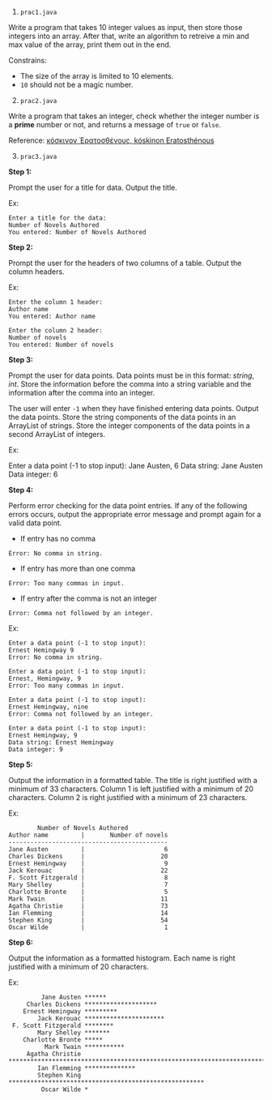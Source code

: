 1. `prac1.java`

Write a program that takes 10 integer values as input, then store those integers into an array. After that, write an algorithm to retreive a min and max value of the array, print them out in the end.

Constrains: 
* The size of the array is limited to 10 elements.
* `10` should not be a magic number.

2. `prac2.java`

Write a program that takes an integer, check whether the integer number is a **prime** number or not, and returns a message of `true` or `false`.

Reference: [κόσκινον Ἐρατοσθένους, kóskinon Eratosthénous](https://en.wikipedia.org/wiki/Sieve_of_Eratosthenes)

3. `prac3.java`

**Step 1:**

Prompt the user for a title for data. Output the title.

Ex:

```
Enter a title for the data:
Number of Novels Authored
You entered: Number of Novels Authored
```

**Step 2:**

Prompt the user for the headers of two columns of a table. Output the column headers.

Ex:

```
Enter the column 1 header:
Author name
You entered: Author name

Enter the column 2 header:
Number of novels
You entered: Number of novels
```

**Step 3:**

Prompt the user for data points. Data points must be in this format: *string*, *int*. Store the information before the comma into a string variable and the information after the comma into an integer.

The user will enter `-1` when they have finished entering data points. Output the data points. Store the string components of the data points in an ArrayList of strings. Store the integer components of the data points in a second ArrayList of integers.

Ex:

Enter a data point (-1 to stop input):
Jane Austen, 6
Data string: Jane Austen
Data integer: 6

**Step 4:**

Perform error checking for the data point entries. If any of the following errors occurs, output the appropriate error message and prompt again for a valid data point.

* If entry has no comma

```
Error: No comma in string.
```

* If entry has more than one comma

```
Error: Too many commas in input.
```

* If entry after the comma is not an integer

```
Error: Comma not followed by an integer.
```

Ex:

```
Enter a data point (-1 to stop input):
Ernest Hemingway 9
Error: No comma in string.

Enter a data point (-1 to stop input):
Ernest, Hemingway, 9
Error: Too many commas in input.

Enter a data point (-1 to stop input):
Ernest Hemingway, nine
Error: Comma not followed by an integer.

Enter a data point (-1 to stop input):
Ernest Hemingway, 9
Data string: Ernest Hemingway
Data integer: 9
```

**Step 5:**

Output the information in a formatted table. The title is right justified with a minimum of 33 characters. Column 1 is left justified with a minimum of 20 characters. Column 2 is right justified with a minimum of 23 characters.

Ex:

```
        Number of Novels Authored
Author name         |       Number of novels
--------------------------------------------
Jane Austen         |                      6
Charles Dickens     |                     20
Ernest Hemingway    |                      9
Jack Kerouac        |                     22
F. Scott Fitzgerald |                      8
Mary Shelley        |                      7
Charlotte Bronte    |                      5
Mark Twain          |                     11
Agatha Christie     |                     73
Ian Flemming        |                     14
Stephen King        |                     54
Oscar Wilde         |                      1
```

**Step 6:**

Output the information as a formatted histogram. Each name is right justified with a minimum of 20 characters.

Ex:

```
         Jane Austen ******
     Charles Dickens ********************
    Ernest Hemingway *********
        Jack Kerouac **********************
 F. Scott Fitzgerald ********
        Mary Shelley *******
    Charlotte Bronte *****
          Mark Twain ***********
     Agatha Christie *************************************************************************
        Ian Flemming **************
        Stephen King ******************************************************
         Oscar Wilde *
```